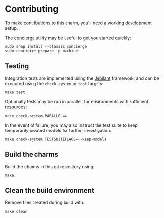 # Contributing

To make contributions to this charm, you'll need a working development setup.

The [concierge](https://github.com/canonical/concierge) utility may be useful
to get you started quickly:

```shell
sudo snap install --classic concierge
sudo concierge prepare -p machine
```

## Testing

Integration tests are implemented using the
[Jubilant](https://github.com/canonical/jubilant) framework, and can be
executed using the `check-system` or `test` targets:

```shell
make test
```

Optionally tests may be run in parallel, for environments with sufficient
resources:

```shell
make check-system PARALLEL=4
```

In the event of failure, you may also instruct the test suite to keep
temporarily created models for further investigation.

```shell
make check-system TESTSUITEFLAGS=--keep-models
```

## Build the charms

Build the charms in this git repository using:

```shell
make
```

## Clean the build environment

Remove files created during build with:

```shell
make clean
```

<!-- You may want to include any contribution/style guidelines in this document>
